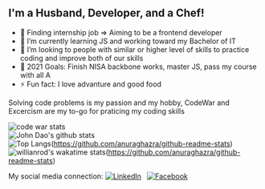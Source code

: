 <!-- <p align="center">
<img src="./src/loop space.webp"></img>
</p> -->

## I'm a Husband, Developer, and a Chef!
- 🔭 Finding internship job => Aiming to be a frontend developer
- 🌱 I’m currently learning JS and working toward my Bachelor of IT
- 👯 I’m looking to people with similar or higher level of skills to practice coding and improve both of our skills
- 🥅 2021 Goals: Finish NISA backbone works, master JS, pass my course with all A
- ⚡ Fun fact: I love advanture and good food

Solving code problems is my passion and my hobby, CodeWar and Excercism are my to-go for praticing my coding skills

![code war stats](https://www.codewars.com/users/johndao1005/badges/large)
<br/>
![John Dao's github stats](https://github-readme-stats.vercel.app/api?username=johndao1005&show_icons=true&theme=tokyonight)
<br/>
![Top Langs](https://github-readme-stats.vercel.app/api/top-langs/?username=johndao1005)(https://github.com/anuraghazra/github-readme-stats)
<br/>
![willianrod's wakatime stats](https://github-readme-stats.vercel.app/api/wakatime/?username=johndao1005)(https://github.com/anuraghazra/github-readme-stats)

My social media connection:
  <a href="https://www.linkedin.com/in/mrjohndao/" ><img src="https://img.shields.io/badge/LinkedIn-%230077B5.svg?&style=flat-square&logo=linkedin&logoColor=white" alt="LinkedIn"></a> &nbsp; 
<a href="https://www.facebook.com/John.dao95" ><img src="https://img.shields.io/badge/Facebook-%231877F2.svg?&style=flat-square&logo=facebook&logoColor=white" alt="Facebook"></a>  <br>
